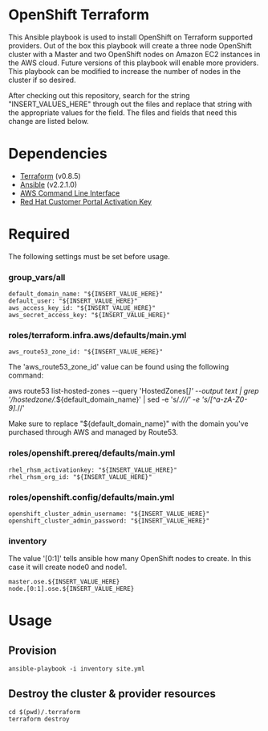 # OpenShift Terraform

This Ansible playbook is used to install OpenShift on Terraform supported providers.  Out of the box this playbook will create a three node OpenShift cluster with a Master and two OpenShift nodes on Amazon EC2 instances in the AWS cloud.  Future versions of this playbook will enable more providers.  This playbook can be modified to increase the number of nodes in the cluster if so desired.

After checking out this repository, search for the string "INSERT_VALUES_HERE" through out the files and replace that string with the appropriate values for the field.  The files and fields that need this change are listed below.

# Dependencies

- [Terraform](https://www.terraform.io/intro/getting-started/install.html) (v0.8.5)
- [Ansible](http://docs.ansible.com/ansible/intro_installation.html) (v2.2.1.0)
- [AWS Command Line Interface](http://docs.aws.amazon.com/cli/latest/userguide/installing.html)
- [Red Hat Customer Portal Activation Key](https://access.redhat.com/articles/1378093)

# Required

The following settings must be set before usage.

### group_vars/all

```
default_domain_name: "${INSERT_VALUE_HERE}"
default_user: "${INSERT_VALUE_HERE}"
aws_access_key_id: "${INSERT_VALUE_HERE}"
aws_secret_access_key: "${INSERT_VALUE_HERE}"
```

### roles/terraform.infra.aws/defaults/main.yml

```
aws_route53_zone_id: "${INSERT_VALUE_HERE}"
```
The 'aws_route53_zone_id' value can be found using the following command:

aws route53 list-hosted-zones --query 'HostedZones[*]' --output text |
grep '\/hostedzone\/.*${default_domain_name}' | sed -e 's/.*\///' -e
's/[^a-zA-Z0-9].*//'

Make sure to replace "${default_domain_name}" with the domain you've purchased through AWS and managed by Route53.


### roles/openshift.prereq/defaults/main.yml

```
rhel_rhsm_activationkey: "${INSERT_VALUE_HERE}"
rhel_rhsm_org_id: "${INSERT_VALUE_HERE}"
```

### roles/openshift.config/defaults/main.yml

```
openshift_cluster_admin_username: "${INSERT_VALUE_HERE}"
openshift_cluster_admin_password: "${INSERT_VALUE_HERE}"
```

### inventory

The value '[0:1]' tells ansible how many OpenShift nodes to create.  In this case it will create node0 and node1.

```
master.ose.${INSERT_VALUE_HERE}
node.[0:1].ose.${INSERT_VALUE_HERE}
```

# Usage

## Provision

```
ansible-playbook -i inventory site.yml
```

## Destroy the cluster & provider resources

```
cd $(pwd)/.terraform
terraform destroy
```
